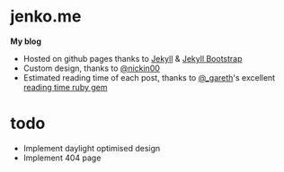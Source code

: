 # jenko.me

**My blog**

* Hosted on github pages thanks to [Jekyll](http://jekyllrb.com/) & [Jekyll Bootstrap](http://jekyllbootstrap.com/)
* Custom design, thanks to [@nickin00](http://twitter.com/nickin00)
* Estimated reading time of each post, thanks to [@_gareth](http://twitter.com/_gareth)'s excellent [reading time ruby gem](https://github.com/garethrees/readingtime)

# todo

* Implement daylight optimised design
* Implement 404 page
